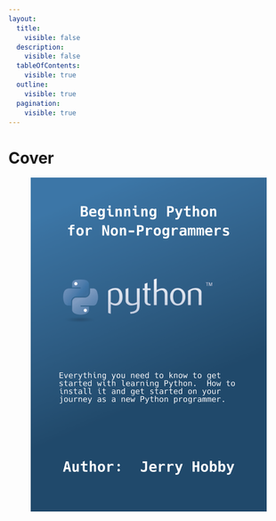 ```yaml
---
layout:
  title:
    visible: false
  description:
    visible: false
  tableOfContents:
    visible: true
  outline:
    visible: true
  pagination:
    visible: true
---
```


# Cover



<figure><img src=".gitbook/assets/Python book cover.png" alt=""><figcaption></figcaption></figure>
